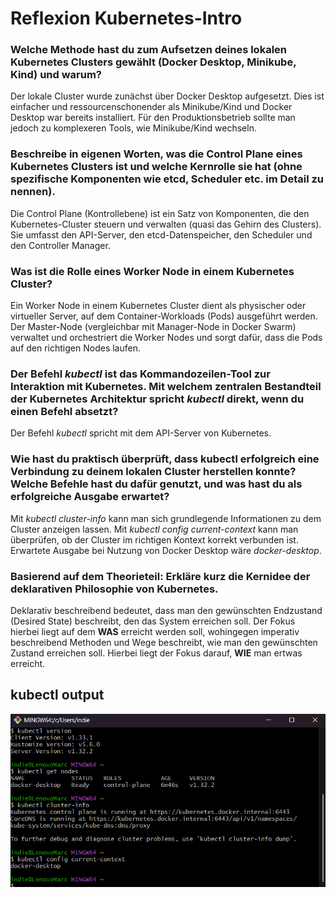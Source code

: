 # Reflexion Kubernetes-Intro

### Welche Methode hast du zum Aufsetzen deines lokalen Kubernetes Clusters gewählt (Docker Desktop, Minikube, Kind) und warum?

Der lokale Cluster wurde zunächst über Docker Desktop aufgesetzt. Dies ist einfacher und ressourcenschonender als Minikube/Kind und Docker Desktop war bereits installiert. Für den Produktionsbetrieb sollte man jedoch zu komplexeren Tools, wie Minikube/Kind wechseln.

### Beschreibe in eigenen Worten, was die Control Plane eines Kubernetes Clusters ist und welche Kernrolle sie hat (ohne spezifische Komponenten wie etcd, Scheduler etc. im Detail zu nennen).

Die Control Plane (Kontrollebene) ist ein Satz von Komponenten, die den Kubernetes-Cluster steuern und verwalten (quasi das Gehirn des Clusters). Sie umfasst den API-Server, den etcd-Datenspeicher, den Scheduler und den Controller Manager.

### Was ist die Rolle eines Worker Node in einem Kubernetes Cluster?

Ein Worker Node in einem Kubernetes Cluster dient als physischer oder virtueller Server, auf dem Container-Workloads (Pods) ausgeführt werden. Der Master-Node (vergleichbar mit Manager-Node in Docker Swarm) verwaltet und orchestriert die Worker Nodes und sorgt dafür, dass die Pods auf den richtigen Nodes laufen.

### Der Befehl *kubectl* ist das Kommandozeilen-Tool zur Interaktion mit Kubernetes. Mit welchem zentralen Bestandteil der Kubernetes Architektur spricht *kubectl* direkt, wenn du einen Befehl absetzt?

Der Befehl *kubectl* spricht mit dem API-Server von Kubernetes.

### Wie hast du praktisch überprüft, dass kubectl erfolgreich eine Verbindung zu deinem lokalen Cluster herstellen konnte? Welche Befehle hast du dafür genutzt, und was hast du als erfolgreiche Ausgabe erwartet?

Mit *kubectl cluster-info* kann man sich grundlegende Informationen zu dem Cluster anzeigen lassen. Mit *kubectl config current-context* kann man überprüfen, ob der Cluster im richtigen Kontext korrekt verbunden ist. Erwartete Ausgabe bei Nutzung von Docker Desktop wäre *docker-desktop*.

### Basierend auf dem Theorieteil: Erkläre kurz die Kernidee der deklarativen Philosophie von Kubernetes.

Deklarativ beschreibend bedeutet, dass man den gewünschten Endzustand (Desired State) beschreibt, den das System erreichen soll. Der Fokus hierbei liegt auf dem **WAS** erreicht werden soll, wohingegen imperativ beschreibend Methoden und Wege beschreibt, wie man den gewünschten Zustand erreichen soll. Hierbei liegt der Fokus darauf, **WIE** man ertwas erreicht.


## kubectl output

![kubectl_output](/screenshots/kubectl_output.png)



